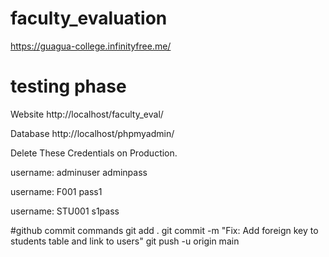 ﻿# faculty_evaluation

https://guagua-college.infinityfree.me/



# testing phase 
Website
http://localhost/faculty_eval/

Database
http://localhost/phpmyadmin/


Delete These Credentials on Production. 

username: adminuser
adminpass

username: F001
pass1

username: STU001
s1pass




#github commit commands 
git add .
git commit -m "Fix: Add foreign key to students table and link to users"
git push -u origin main

